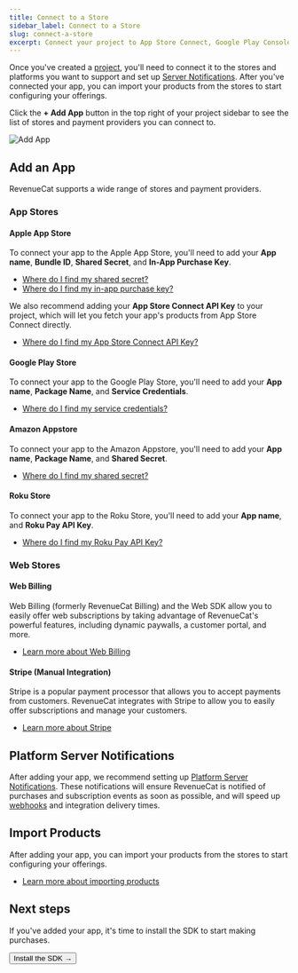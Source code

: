 ```yaml
---
title: Connect to a Store
sidebar_label: Connect to a Store
slug: connect-a-store
excerpt: Connect your project to App Store Connect, Google Play Console, and more
---
```


Once you've created a [project](/projects/overview), you'll need to connect it to the stores and platforms you want to support and set up [Server Notifications](/platform-resources/server-notifications). After you've connected your app, you can import your products from the stores to start configuring your offerings.

Click the **+ Add App** button in the top right of your project sidebar to see the list of stores and payment providers you can connect to.

![Add App](/images/projects/add-an-app.png)

## Add an App

RevenueCat supports a wide range of stores and payment providers.

### App Stores

#### Apple App Store

To connect your app to the Apple App Store, you'll need to add your **App name**, **Bundle ID**, **Shared Secret**, and **In-App Purchase Key**.

- [Where do I find my shared secret?](/service-credentials/itunesconnect-app-specific-shared-secret)
- [Where do I find my in-app purchase key?](/service-credentials/itunesconnect-app-specific-shared-secret/in-app-purchase-key-configuration)

We also recommend adding your **App Store Connect API Key** to your project, which will let you fetch your app's products from App Store Connect directly.

- [Where do I find my App Store Connect API Key?](/service-credentials/itunesconnect-app-specific-shared-secret/app-store-connect-api-key-configuration)

#### Google Play Store

To connect your app to the Google Play Store, you'll need to add your **App name**, **Package Name**, and **Service Credentials**.

- [Where do I find my service credentials?](/service-credentials/creating-play-service-credentials)

#### Amazon Appstore

To connect your app to the Amazon Appstore, you'll need to add your **App name**, **Package Name**, and **Shared Secret**.

- [Where do I find my shared secret?](/service-credentials/amazon-appstore-credentials)

#### Roku Store

To connect your app to the Roku Store, you'll need to add your **App name**, and **Roku Pay API Key**.

- [Where do I find my Roku Pay API Key?](/service-credentials/roku-credentials)

### Web Stores

#### Web Billing

Web Billing (formerly RevenueCat Billing) and the Web SDK allow you to easily offer web subscriptions by taking advantage of RevenueCat's powerful features, including dynamic paywalls, a customer portal, and more.

- [Learn more about Web Billing](/web/web-billing/overview)

#### Stripe (Manual Integration)

Stripe is a popular payment processor that allows you to accept payments from customers. RevenueCat integrates with Stripe to allow you to easily offer subscriptions and manage your customers.

- [Learn more about Stripe](/web/integrations/stripe)

## Platform Server Notifications

After adding your app, we recommend setting up [Platform Server Notifications](/platform-resources/server-notifications). These notifications will ensure RevenueCat is notified of purchases and subscription events as soon as possible, and will speed up [webhooks](/integrations/webhooks) and integration delivery times.

## Import Products

After adding your app, you can import your products from the stores to start configuring your offerings.

- [Learn more about importing products](/offerings/products-overview)

## Next steps

If you've added your app, it's time to install the SDK to start making purchases.

<Button href="/docs/getting-started/installation">Install the SDK →</Button>
